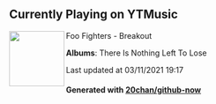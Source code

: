## Currently Playing on YTMusic

[<img align="left" width="100" src="https://lh3.googleusercontent.com/uIvh_nHhKDBLQoi-DtLllajBBfqf9bMzLTMJh7qgjfkYkYwdB0Ql1dibkkz-0FXlg0TOYfSTDvzIfTI7">](https://music.youtube.com/watch?v=ZPwklc-awtk)

Foo Fighters - Breakout

**Albums**: There Is Nothing Left To Lose

Last updated at 03/11/2021 19:17

#### Generated with [20chan/github-now](https://github.com/20chan/github-now)


<!--
**20chan/20chan** is a ✨ _special_ ✨ repository because its `README.md` (this file) appears on your GitHub profile.

Here are some ideas to get you started:

- 🔭 I’m currently working on ...
- 🌱 I’m currently learning ...
- 👯 I’m looking to collaborate on ...
- 🤔 I’m looking for help with ...
- 💬 Ask me about ...
- 📫 How to reach me: ...
- 😄 Pronouns: ...
- ⚡ Fun fact: ...
-->
